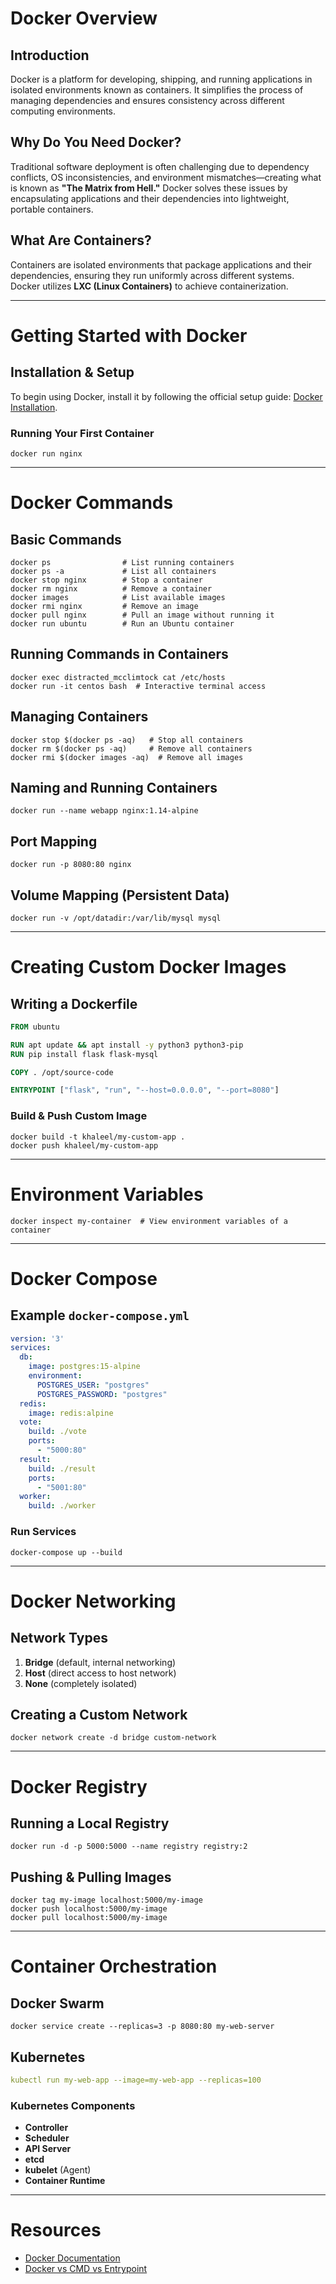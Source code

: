 # Docker Overview

## Introduction
Docker is a platform for developing, shipping, and running applications in isolated environments known as containers. It simplifies the process of managing dependencies and ensures consistency across different computing environments.

## Why Do You Need Docker?
Traditional software deployment is often challenging due to dependency conflicts, OS inconsistencies, and environment mismatches—creating what is known as **"The Matrix from Hell."** Docker solves these issues by encapsulating applications and their dependencies into lightweight, portable containers.

## What Are Containers?
Containers are isolated environments that package applications and their dependencies, ensuring they run uniformly across different systems. Docker utilizes **LXC (Linux Containers)** to achieve containerization.

---

# Getting Started with Docker

## Installation & Setup
To begin using Docker, install it by following the official setup guide: [Docker Installation](https://docs.docker.com/get-docker/).

### Running Your First Container
```shell
docker run nginx
```

---

# Docker Commands

## Basic Commands
```shell
docker ps                # List running containers
docker ps -a             # List all containers
docker stop nginx        # Stop a container
docker rm nginx          # Remove a container
docker images            # List available images
docker rmi nginx         # Remove an image
docker pull nginx        # Pull an image without running it
docker run ubuntu        # Run an Ubuntu container
```

## Running Commands in Containers
```shell
docker exec distracted_mcclimtock cat /etc/hosts
docker run -it centos bash  # Interactive terminal access
```

## Managing Containers
```shell
docker stop $(docker ps -aq)   # Stop all containers
docker rm $(docker ps -aq)     # Remove all containers
docker rmi $(docker images -aq)  # Remove all images
```

## Naming and Running Containers
```shell
docker run --name webapp nginx:1.14-alpine
```

## Port Mapping
```shell
docker run -p 8080:80 nginx
```

## Volume Mapping (Persistent Data)
```shell
docker run -v /opt/datadir:/var/lib/mysql mysql
```

---

# Creating Custom Docker Images

## Writing a Dockerfile
```dockerfile
FROM ubuntu

RUN apt update && apt install -y python3 python3-pip
RUN pip install flask flask-mysql

COPY . /opt/source-code

ENTRYPOINT ["flask", "run", "--host=0.0.0.0", "--port=8080"]
```

### Build & Push Custom Image
```shell
docker build -t khaleel/my-custom-app .
docker push khaleel/my-custom-app
```

---

# Environment Variables
```shell
docker inspect my-container  # View environment variables of a container
```

---

# Docker Compose

## Example `docker-compose.yml`
```yaml
version: '3'
services:
  db:
    image: postgres:15-alpine
    environment:
      POSTGRES_USER: "postgres"
      POSTGRES_PASSWORD: "postgres"
  redis:
    image: redis:alpine
  vote:
    build: ./vote
    ports:
      - "5000:80"
  result:
    build: ./result
    ports:
      - "5001:80"
  worker:
    build: ./worker
```

### Run Services
```shell
docker-compose up --build
```

---

# Docker Networking

## Network Types
1. **Bridge** (default, internal networking)
2. **Host** (direct access to host network)
3. **None** (completely isolated)

## Creating a Custom Network
```shell
docker network create -d bridge custom-network
```

---

# Docker Registry

## Running a Local Registry
```shell
docker run -d -p 5000:5000 --name registry registry:2
```

## Pushing & Pulling Images
```shell
docker tag my-image localhost:5000/my-image
docker push localhost:5000/my-image
docker pull localhost:5000/my-image
```

---

# Container Orchestration

## Docker Swarm
```shell
docker service create --replicas=3 -p 8080:80 my-web-server
```

## Kubernetes
```yaml
kubectl run my-web-app --image=my-web-app --replicas=100
```

### Kubernetes Components
- **Controller**
- **Scheduler**
- **API Server**
- **etcd**
- **kubelet** (Agent)
- **Container Runtime**

---

# Resources
- [Docker Documentation](https://docs.docker.com/)
- [Docker vs CMD vs Entrypoint](https://codewithyury.com/docker-run-vs-cmd-vs-entrypoint/)